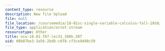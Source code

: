 ```yaml
---
content_type: resource
description: New file Upload
file: null
file_location: /coursemedia/18-01sc-single-variable-calculus-fall-2010/00b87be33a562bd8c6f8cf3ce9498c59_ocw-18.01-f07-lec31_300k.SRT
file_type: application/octet-stream
resourcetype: Other
title: ocw-18.01-f07-lec31_300k.SRT
uid: 00b87be3-3a56-2bd8-c6f8-cf3ce9498c59
---
```

